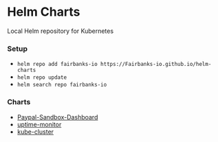 # Helm Charts

Local Helm repository for Kubernetes

### Setup
- `helm repo add fairbanks-io https://Fairbanks-io.github.io/helm-charts`
- `helm repo update`
- `helm search repo fairbanks-io`

### Charts
- [Paypal-Sandbox-Dashboard](https://github.com/Fairbanks-io/PayPal-Sandbox-Dashboard)
- [uptime-monitor](https://github.com/Fairbanks-io/uptime-monitor)
- [kube-cluster](https://github.com/Fairbanks-io/kube-cluster)
